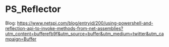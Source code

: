 PS_Reflector
============
Blog: https://www.netspi.com/blog/entryid/200/using-powershell-and-reflection-api-to-invoke-methods-from-net-assemblies?utm_content=bufferefb9f&utm_source=buffer&utm_medium=twitter&utm_campaign=Buffer